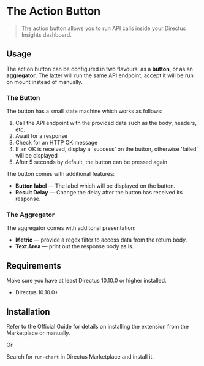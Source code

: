 # The Action Button

> The action button allows you to run API calls inside your Directus Insights
> dashboard.

## Usage

The action button can be configured in two flavours: as a **button**, or as an
**aggregator**. The latter will run the same API endpoint, accept it will be run
on mount instead of manually.

### The Button

The button has a small state machine which works as follows:

1. Call the API endpoint with the provided data such as the body, headers, etc.
2. Await for a response
3. Check for an HTTP OK message
4. If an OK is received, display a 'success' on the button, otherwise 'failed'
   will be displayed 
5. After 5 seconds by default, the button can be pressed again

The button comes with additional features:

- **Button label** — The label which will be displayed on the button.
- **Result Delay** — Change the delay after the button has received its
  response.

### The Aggregator

The aggregator comes with additonal presentation:

- **Metric** — provide a regex filter to access data from the return body.
- **Text Area** — print out the response body as is.

## Requirements

Make sure you have at least Directus 10.10.0 or higher installed.

- Directus 10.10.0+

## Installation

Refer to the Official Guide for details on installing the extension from the
Marketplace or manually.

Or

Search for `run-chart` in Directus Marketplace and install it.
